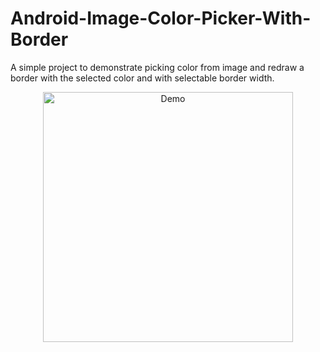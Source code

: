 # Android-Image-Color-Picker-With-Border
A simple project to demonstrate picking color from image and redraw a border with the selected color and with selectable border width.


<p align="center">
  <img src="https://github.com/Gkemon/Android-Image-Color-Picker-With-Border/blob/master/Image-to-color-pick.gif" alt="Demo" width="400" /> 
</p>
